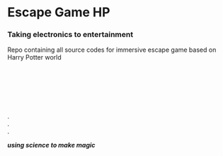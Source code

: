 # Escape Game HP

<h3> Taking electronics to entertainment </h3>

<p>Repo containing all source codes for immersive escape game based on Harry Potter world</p>
<br><br><br><br><br>
<br>
.<br>
.<br>
.<br>

***using science to make magic***
